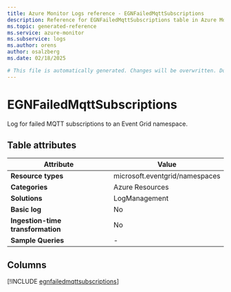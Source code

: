 ```yaml
---
title: Azure Monitor Logs reference - EGNFailedMqttSubscriptions
description: Reference for EGNFailedMqttSubscriptions table in Azure Monitor Logs.
ms.topic: generated-reference
ms.service: azure-monitor
ms.subservice: logs
ms.author: orens
author: osalzberg
ms.date: 02/18/2025

# This file is automatically generated. Changes will be overwritten. Do not change this file directly.
---
```


# EGNFailedMqttSubscriptions

Log for failed MQTT subscriptions to an Event Grid namespace.


## Table attributes

|Attribute|Value|
|---|---|
|**Resource types**|microsoft.eventgrid/namespaces|
|**Categories**|Azure Resources|
|**Solutions**| LogManagement|
|**Basic log**|No|
|**Ingestion-time transformation**|No|
|**Sample Queries**|-|



## Columns
  
[!INCLUDE [egnfailedmqttsubscriptions](~/reusable-content/ce-skilling/azure/includes/azure-monitor/reference/tables/egnfailedmqttsubscriptions-include.md)]
